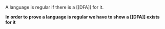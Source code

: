 A language is regular if there is a [[DFA]] for it.

**In order to prove a language is regular we have to show a [[DFA]] exists for it**

